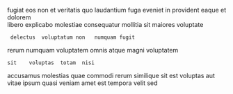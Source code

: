 <!--
title: Adaptive holistic core
author: Meaghan
date: 2015-01-15-0722
link: 2015-01-15-0722-adaptive-holistic-core
tags: [JQuery,inject,bears,CSS]
-->

fugiat  eos
non et veritatis    quo 
 laudantium fuga  eveniet  in provident eaque et
 dolorem  
libero  explicabo molestiae consequatur mollitia sit maiores voluptate
 	 delectus  voluptatum non   numquam fugit
rerum numquam 
voluptatem omnis atque magni voluptatem
 	sit    voluptas  totam  nisi
accusamus molestias quae commodi  rerum similique
  sit est
voluptas aut vitae ipsum quasi veniam
  amet est  tempora  velit  sed